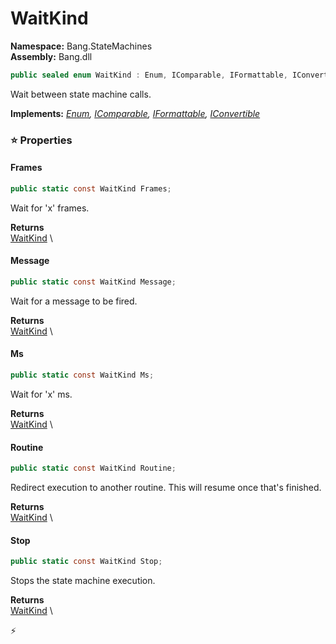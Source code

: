 # WaitKind

**Namespace:** Bang.StateMachines \
**Assembly:** Bang.dll

```csharp
public sealed enum WaitKind : Enum, IComparable, IFormattable, IConvertible
```

Wait between state machine calls.

**Implements:** _[Enum](https://learn.microsoft.com/en-us/dotnet/api/System.Enum?view=net-7.0), [IComparable](https://learn.microsoft.com/en-us/dotnet/api/System.IComparable?view=net-7.0), [IFormattable](https://learn.microsoft.com/en-us/dotnet/api/System.IFormattable?view=net-7.0), [IConvertible](https://learn.microsoft.com/en-us/dotnet/api/System.IConvertible?view=net-7.0)_

### ⭐ Properties
#### Frames
```csharp
public static const WaitKind Frames;
```

Wait for 'x' frames.

**Returns** \
[WaitKind](/Bang/StateMachines/WaitKind.html) \
#### Message
```csharp
public static const WaitKind Message;
```

Wait for a message to be fired.

**Returns** \
[WaitKind](/Bang/StateMachines/WaitKind.html) \
#### Ms
```csharp
public static const WaitKind Ms;
```

Wait for 'x' ms.

**Returns** \
[WaitKind](/Bang/StateMachines/WaitKind.html) \
#### Routine
```csharp
public static const WaitKind Routine;
```

Redirect execution to another routine. This will resume once that's finished.

**Returns** \
[WaitKind](/Bang/StateMachines/WaitKind.html) \
#### Stop
```csharp
public static const WaitKind Stop;
```

Stops the state machine execution.

**Returns** \
[WaitKind](/Bang/StateMachines/WaitKind.html) \


⚡
